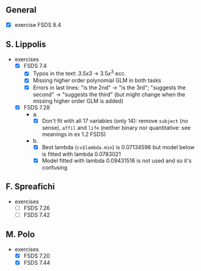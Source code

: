 ## General

* [x] exercise FSDS 8.4

## S. Lippolis

* exercises
  * [x] FSDS 7.4
    * [x] Typos in the text: *3.5x3* -> $3.5x^3$ ecc.
    * [x] Missing higher order polynomial GLM in both tasks
    * [x] Errors in last lines: "is the 2nd" -> "is the 3rd"; "suggests the second" -> "suggests the third" (but might change when the missing higher order GLM is added)
  * [x] FSDS 7.28
    * a.
      * [x] Don't fit with all 17 variables (only 14): remove `subject` (no sense), `affil` and `life` (neither binary nor quantitative: see meanings in ex 1.2 FSDS)
    * b.
      * [x] Best lambda (`cv$lambda.min`) is 0.07134596 but model below is fitted with lambda 0.0783021
      * [x] Model fitted with lambda 0.09431516 is not used and so it's confusing

## F. Spreafichi

* exercises
  * [ ] FSDS 7.26
  * [ ] FSDS 7.42

## M. Polo

* exercises
  * [x] FSDS 7.20
  * [x] FSDS 7.44
